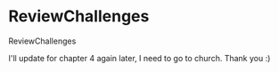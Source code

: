 # ReviewChallenges
ReviewChallenges

I'll update for chapter 4 again later, I need to go to church.
Thank you :)
